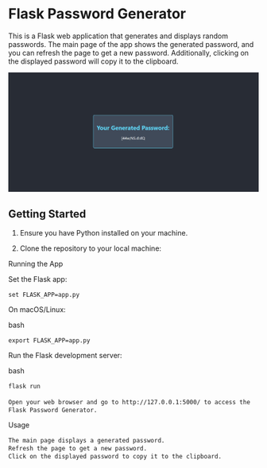 # Flask Password Generator

This is a Flask web application that generates and displays random passwords. The main page of the app shows the generated password, and you can refresh the page to get a new password. Additionally, clicking on the displayed password will copy it to the clipboard.

![Flask Password Generator Screenshot](https://github.com/aminmotiwala/python_flask_password_generator/blob/main/Screenshot.png?raw=true)


## Getting Started

1. Ensure you have Python installed on your machine.

2. Clone the repository to your local machine:


Running the App

Set the Flask app:
    
    set FLASK_APP=app.py


On macOS/Linux:

bash

    export FLASK_APP=app.py

Run the Flask development server:

bash

    flask run

    Open your web browser and go to http://127.0.0.1:5000/ to access the Flask Password Generator.

Usage

    The main page displays a generated password.
    Refresh the page to get a new password.
    Click on the displayed password to copy it to the clipboard.